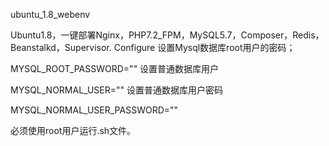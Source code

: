 ubuntu_1.8_webenv

Ubuntu1.8，一键部署Nginx，PHP7.2_FPM，MySQL5.7，Composer，Redis，Beanstalkd，Supervisor.
Configure
设置Mysql数据库root用户的密码；

MYSQL_ROOT_PASSWORD=""
设置普通数据库用户

MYSQL_NORMAL_USER=""
设置普通数据库用户密码

MYSQL_NORMAL_USER_PASSWORD=""

必须使用root用户运行.sh文件。
